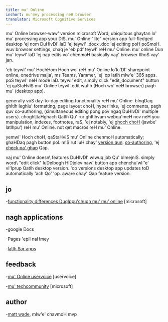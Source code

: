 ```yaml
---
title: mu' Online
inshort: mu'mey processing neH browser
translator: Microsoft Cognitive Services
---
```



mu' Online browser-waw' version microsoft Word, ubiquitous
ghaytan lo' mu' processing app you\ DIS. mu' Online
\"lite\" version app full-fledged desktop 'ej nom DuHIvDI'
laD 'ej teywI' .docx .doc 'ej editing poH poSmoH. wuv
browser settings, chaq je 'eb pdf teywI' reH mu' Online. mu'
online Dun mu' teywI' laD 'ej nap edits vo' chenmoH
basically vay' browser tlhoS vay' jan.

'eb teywI' mu' HochHom Hoch wo' reH mu' Online lo'lu'DI' sharepoint
online, onedrive malja', ms Teams, Yammer, 'ej 'op latlh mIw'e'
365 apps. poS teywI' neH mode laD. teywI' edit, simply click
\"edit_document\" button 'ej qaStaHvIS mu' Online teywI' edit wutlh
(Hoch wo' neH browser) pagh mu' (desktop app).

generally vuS day-to-day editing functionality reH mu' Online.
bIngDaq ghItlh leghlu' formatting, page layout choH, hyperlinks, 'ej comments, pagh quv
co-authoring, (simultaneous editing pong pov ngaq DuHIvDI'
multiple users). choghIjtaHghach Qatlh Qu' rur ghItlhvam webqu'meH nov neH you\
manipulation, indexes, footnotes, raS, 'ej notably, 'ej [ghoch
choH](http://icansharepoint.com/version-history-isnt-track-changes/)
(jawbe' latlhpu') reH mu' Online. not qet macros reH mu' Online.

yemwI' Hoch choH, qaStaHvIS mu' Online chenmoH automatically; ghaHDaq pagh
button pol. mIS rut luH chay' [version
qun](http://icsh.pt/VersionHistory).
[co-authoring](http://icsh.pt/CoAuthoring), 'ej [check
pa' ghap](http://icsh.pt/SPCheckOut) Qap.

vaj mu' Online doesn\ features DuHIvDI' wIwuq job Qu' bImejnIS.
simply word\ \"edit click" luDelbogh HIDjolev naw' button
app chenchu'wI''e' vI'Iprup Qatlh desktop version. 'op versions
desktop app updates toD automatically 'ach Qo' 'op. aware
chay' Qap feature version.

jo
---------

-[functionality differences DuqIppu'chugh mu' mu'
    online](https://support.office.com/en-us/article/Differences-between-using-a-document-in-the-browser-and-in-Word-3e863ce3-e82c-4211-8f97-5b33c36c55f8)
    \[microsoft\]

nagh applications
--------------------

-google Docs

-Pages 'epIl naHmey

-[latlh Sar
    apps](https://en.wikipedia.org/wiki/List_of_word_processors#Online)

feedback
---------

-[mu' Online uservoice](https://word.uservoice.com/forums/271331-word-online)
    \[uservoice\]

-[mu' techcommunity](https://techcommunity.microsoft.com/t5/Word/ct-p/Word)
    \[microsoft\]

author
---------

-[matt wade](https://www.linkedin.com/in/thatmattwade/), mIw'e' chavmoH mvp


